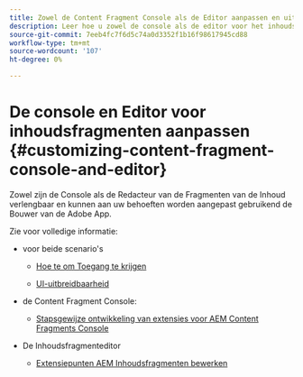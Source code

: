 ```yaml
---
title: Zowel de Content Fragment Console als de Editor aanpassen en uitbreiden
description: Leer hoe u zowel de console als de editor voor het inhoudsfragment kunt aanpassen
source-git-commit: 7eeb4fc7f6d5c74a0d3352f1b16f98617945cd88
workflow-type: tm+mt
source-wordcount: '107'
ht-degree: 0%

---
```


# De console en Editor voor inhoudsfragmenten aanpassen {#customizing-content-fragment-console-and-editor}

Zowel zijn de Console als de Redacteur van de Fragmenten van de Inhoud verlengbaar en kunnen aan uw behoeften worden aangepast gebruikend de Bouwer van de Adobe App.

Zie voor volledige informatie:

* voor beide scenario&#39;s

   * [Hoe te om Toegang te krijgen](https://developer.adobe.com/uix/docs/guides/get-access/)

   * [UI-uitbreidbaarheid](https://developer.adobe.com/uix/docs/)

* de Content Fragment Console:

   * [Stapsgewijze ontwikkeling van extensies voor AEM Content Fragments Console](https://developer.adobe.com/uix/docs/services/aem-cf-console-admin/extension-development/)

* De Inhoudsfragmenteditor

   * [Extensiepunten AEM Inhoudsfragmenten bewerken](https://developer.adobe.com/uix/docs/services/aem-cf-editor/api/)
